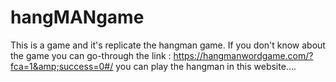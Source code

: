 # hangMANgame
This is a game and it's replicate the hangman game. If you don't know about the game you can go-through the link : https://hangmanwordgame.com/?fca=1&amp;success=0#/   you can play the hangman in this website.... 
